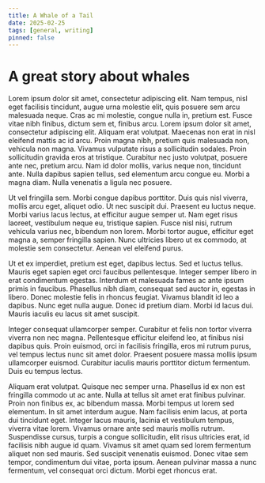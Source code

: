 ```yaml
---
title: A Whale of a Tail
date: 2025-02-25
tags: [general, writing]
pinned: false
---
```


# A great story about whales

Lorem ipsum dolor sit amet, consectetur adipiscing elit. Nam tempus, nisl eget facilisis tincidunt, augue urna molestie elit, quis posuere sem arcu malesuada neque. Cras ac mi molestie, congue nulla in, pretium est. Fusce vitae nibh finibus, dictum sem et, finibus arcu. Lorem ipsum dolor sit amet, consectetur adipiscing elit. Aliquam erat volutpat. Maecenas non erat in nisl eleifend mattis ac id arcu. Proin magna nibh, pretium quis malesuada non, vehicula non magna. Vivamus vulputate risus a sollicitudin sodales. Proin sollicitudin gravida eros at tristique. Curabitur nec justo volutpat, posuere ante nec, pretium arcu. Nam id dolor mollis, varius neque non, tincidunt ante. Nulla dapibus sapien tellus, sed elementum arcu congue eu. Morbi a magna diam. Nulla venenatis a ligula nec posuere.

Ut vel fringilla sem. Morbi congue dapibus porttitor. Duis quis nisl viverra, mollis arcu eget, aliquet odio. Ut nec suscipit dui. Praesent eu luctus neque. Morbi varius lacus lectus, at efficitur augue semper ut. Nam eget risus laoreet, vestibulum neque eu, tristique sapien. Fusce nisl nisi, rutrum vehicula varius nec, bibendum non lorem. Morbi tortor augue, efficitur eget magna a, semper fringilla sapien. Nunc ultricies libero ut ex commodo, at molestie sem consectetur. Aenean vel eleifend purus.

Ut et ex imperdiet, pretium est eget, dapibus lectus. Sed et luctus tellus. Mauris eget sapien eget orci faucibus pellentesque. Integer semper libero in erat condimentum egestas. Interdum et malesuada fames ac ante ipsum primis in faucibus. Phasellus nibh diam, consequat sed auctor in, egestas in libero. Donec molestie felis in rhoncus feugiat. Vivamus blandit id leo a dapibus. Nunc eget nulla augue. Donec id pretium diam. Morbi id lacus dui. Mauris iaculis eu lacus sit amet suscipit.

Integer consequat ullamcorper semper. Curabitur et felis non tortor viverra viverra non nec magna. Pellentesque efficitur eleifend leo, at finibus nisi dapibus quis. Proin euismod, orci in facilisis fringilla, eros mi rutrum purus, vel tempus lectus nunc sit amet dolor. Praesent posuere massa mollis ipsum ullamcorper euismod. Curabitur iaculis mauris porttitor dictum fermentum. Duis eu tempus lectus.

Aliquam erat volutpat. Quisque nec semper urna. Phasellus id ex non est fringilla commodo ut ac ante. Nulla at tellus sit amet erat finibus pulvinar. Proin non finibus ex, ac bibendum massa. Morbi tempus ut lorem sed elementum. In sit amet interdum augue. Nam facilisis enim lacus, at porta dui tincidunt eget. Integer lacus mauris, lacinia et vestibulum tempus, viverra vitae lorem. Vivamus ornare ante sed mauris mollis rutrum. Suspendisse cursus, turpis a congue sollicitudin, elit risus ultricies erat, id facilisis nibh augue id quam. Vivamus sit amet quam sed lorem fermentum aliquet non sed mauris. Sed suscipit venenatis euismod. Donec vitae sem tempor, condimentum dui vitae, porta ipsum. Aenean pulvinar massa a nunc fermentum, vel consequat orci dictum. Morbi eget rhoncus erat.
